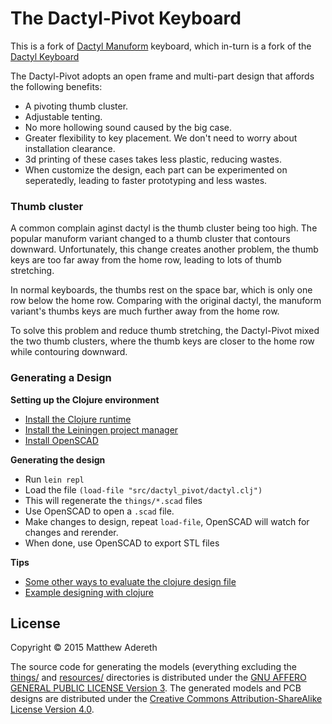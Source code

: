 # The Dactyl-Pivot Keyboard

This is a fork of [Dactyl Manuform](https://github.com/abstracthat/dactyl-manuform) keyboard,
which in-turn is a fork of the [Dactyl Keyboard](https://github.com/adereth/dactyl-keyboard)

The Dactyl-Pivot adopts an open frame and multi-part design that affords the following
benefits:

* A pivoting thumb cluster.
* Adjustable tenting.
* No more hollowing sound caused by the big case.
* Greater flexibility to key placement. We don't need to worry about
installation clearance.
* 3d printing of these cases takes less plastic, reducing wastes.
* When customize the design, each part can be experimented on
seperatedly, leading to faster prototyping and less wastes.  

### Thumb cluster

A common complain aginst dactyl is the thumb cluster being too high. The popular manuform 
variant changed to a thumb cluster that contours downward. Unfortunately, this change
creates another problem, the thumb keys are too far away from the home row, leading to
lots of thumb stretching.

In normal keyboards, the thumbs rest on the space bar, which is only one row below the
home row. Comparing with the original dactyl, the manuform variant's thumbs keys are
much further away from the home row.

To solve this problem and reduce thumb stretching, the Dactyl-Pivot mixed the two
thumb clusters, where the thumb keys are closer to the home row while contouring
downward.

 

### Generating a Design

**Setting up the Clojure environment**
* [Install the Clojure runtime](https://clojure.org)
* [Install the Leiningen project manager](http://leiningen.org/)
* [Install OpenSCAD](http://www.openscad.org/)

**Generating the design**
* Run `lein repl`
* Load the file `(load-file "src/dactyl_pivot/dactyl.clj")`
* This will regenerate the `things/*.scad` files
* Use OpenSCAD to open a `.scad` file.
* Make changes to design, repeat `load-file`, OpenSCAD will watch for changes and rerender.
* When done, use OpenSCAD to export STL files

**Tips**
* [Some other ways to evaluate the clojure design file](http://stackoverflow.com/a/28213489)
* [Example designing with clojure](http://adereth.github.io/blog/2014/04/09/3d-printing-with-clojure/)


## License

Copyright © 2015 Matthew Adereth

The source code for generating the models (everything excluding the [things/](things/) and [resources/](resources/) directories is distributed under the [GNU AFFERO GENERAL PUBLIC LICENSE Version 3](LICENSE).  The generated models and PCB designs are distributed under the [Creative Commons Attribution-ShareAlike License Version 4.0](LICENSE-models).
